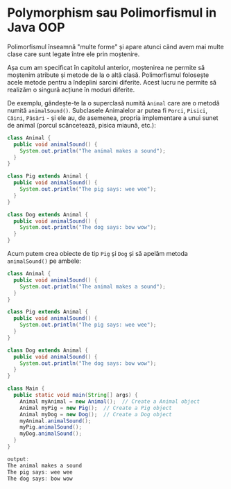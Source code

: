 # Polymorphism sau Polimorfismul in Java OOP

Polimorfismul înseamnă "multe forme" și apare atunci când avem mai multe clase care sunt legate între ele prin moștenire.

Așa cum am specificat în capitolul anterior, moștenirea ne permite să moștenim atribute și metode de la o altă clasă. Polimorfismul folosește acele metode pentru a îndeplini sarcini diferite. Acest lucru ne permite să realizăm o singură acțiune în moduri diferite.

De exemplu, gândește-te la o superclasă numită `Animal` care are o metodă numită `animalSound()`. Subclasele Animalelor ar putea fi `Porci`, `Pisici`, `Câini`, `Păsări` - și ele au, de asemenea, propria implementare a unui sunet de animal (porcul scâncetează, pisica miaună, etc.):

```java
class Animal {
  public void animalSound() {
    System.out.println("The animal makes a sound");
  }
}

class Pig extends Animal {
  public void animalSound() {
    System.out.println("The pig says: wee wee");
  }
}

class Dog extends Animal {
  public void animalSound() {
    System.out.println("The dog says: bow wow");
  }
}
```

Acum putem crea obiecte de tip `Pig` și `Dog` și să apelăm metoda `animalSound()` pe ambele:


```java
class Animal {
  public void animalSound() {
    System.out.println("The animal makes a sound");
  }
}

class Pig extends Animal {
  public void animalSound() {
    System.out.println("The pig says: wee wee");
  }
}

class Dog extends Animal {
  public void animalSound() {
    System.out.println("The dog says: bow wow");
  }
}

class Main {
  public static void main(String[] args) {
    Animal myAnimal = new Animal();  // Create a Animal object
    Animal myPig = new Pig();  // Create a Pig object
    Animal myDog = new Dog();  // Create a Dog object
    myAnimal.animalSound();
    myPig.animalSound();
    myDog.animalSound();
  }
}

output:
The animal makes a sound
The pig says: wee wee
The dog says: bow wow
```

